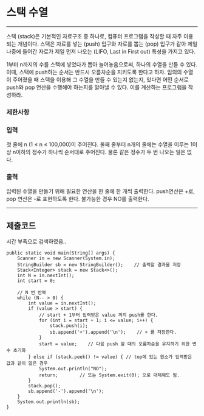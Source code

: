 # 스택 수열

---

스택 (stack)은 기본적인 자료구조 중 하나로, 컴퓨터 프로그램을 작성할 때 자주 이용되는 개념이다. 스택은 자료를 넣는 (push) 입구와 자료를 뽑는 (pop) 입구가 같아 제일 나중에 들어간 자료가 제일 먼저 나오는 (LIFO, Last in First out) 특성을 가지고 있다.

1부터 n까지의 수를 스택에 넣었다가 뽑아 늘어놓음으로써, 하나의 수열을 만들 수 있다. 이때, 스택에 push하는 순서는 반드시 오름차순을 지키도록 한다고 하자. 임의의 수열이 주어졌을 때 스택을 이용해 그 수열을 만들 수 있는지 없는지, 있다면 어떤 순서로 push와 pop 연산을 수행해야 하는지를 알아낼 수 있다. 이를 계산하는 프로그램을 작성하라.

### 제한사항

### 입력
첫 줄에 n (1 ≤ n ≤ 100,000)이 주어진다. 둘째 줄부터 n개의 줄에는 수열을 이루는 1이상 n이하의 정수가 하나씩 순서대로 주어진다. 물론 같은 정수가 두 번 나오는 일은 없다.

### 출력
입력된 수열을 만들기 위해 필요한 연산을 한 줄에 한 개씩 출력한다. push연산은 +로, pop 연산은 -로 표현하도록 한다. 불가능한 경우 NO를 출력한다.

---

## 제출코드
시간 부족으로 검색하였음..
```
public static void main(String[] args) {
    Scanner in = new Scanner(System.in);
    StringBuilder sb = new StringBuilder();    // 출력할 결과물 저장
    Stack<Integer> stack = new Stack<>();
    int N = in.nextInt();
    int start = 0;

    // N 번 반복
    while (N-- > 0) {
        int value = in.nextInt();
        if (value > start) {
            // start + 1부터 입력받은 value 까지 push를 한다.
            for (int i = start + 1; i <= value; i++) {
                stack.push(i);
                sb.append('+').append('\n');    // + 를 저장한다.
            }
            start = value;    // 다음 push 할 때의 오름차순을 유지하기 위한 변수 초기화
        } else if (stack.peek() != value) { // top에 있는 원소가 입력받은 값과 같이 않은 경우
            System.out.println("NO");
            return;        // 또는 System.exit(0); 으로 대체해도 됨.
        }
        stack.pop();
        sb.append('-').append('\n');
    }
    System.out.println(sb);
}
```